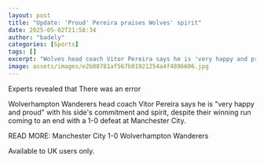 ```yaml
---
layout: post
title: "Update: 'Proud' Pereira praises Wolves' spirit"
date: 2025-05-02T21:58:34
author: "badely"
categories: [Sports]
tags: []
excerpt: "Wolves head coach Vitor Pereira says he is 'very happy and proud' with his side's commitment and spirit after falling to a 1-0 defeat at Manchester Ci"
image: assets/images/e2b08781af567b01921254a4f4896606.jpg
---
```


Experts revealed that There was an error

Wolverhampton Wanderers head coach Vitor Pereira says he is "very happy and proud" with his side's commitment and spirit, despite their winning run coming to an end with a 1-0 defeat at Manchester City.

READ MORE: Manchester City 1-0 Wolverhampton Wanderers

Available to UK users only.

